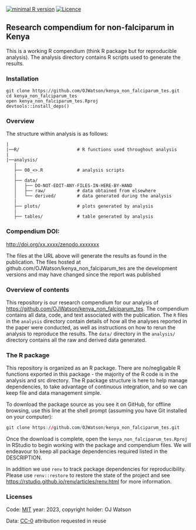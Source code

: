
<!-- README.md is generated from README.Rmd. Please edit that file -->

[![minimal R
version](https://img.shields.io/badge/R%3E%3D-4.2.2-brightgreen.svg)](https://cran.r-project.org/)
[![Licence](https://img.shields.io/github/license/mashape/apistatus.svg)](http://choosealicense.com/licenses/mit/)

## Research compendium for non-falciparum in Kenya

This is a working R compendium (think R package but for reproducible
analysis). The analysis directory contains R scripts used to generate
the results.

### Installation

    git clone https://github.com/OJWatson/kenya_non_falciparum_tes.git
    cd kenya_non_falciparum_tes
    open kenya_non_falciparum_tes.Rproj
    devtools::install_deps()

### Overview

The structure within analysis is as follows:

    |
    |──R/                      # R functions used throughout analysis
    |
    |──analysis/
       |
       ├── 00_<>.R             # analysis scripts
       |
       ├── data/
       │   ├── DO-NOT-EDIT-ANY-FILES-IN-HERE-BY-HAND
       │   ├── raw/            # data obtained from elsewhere
       │   └── derived/        # data generated during the analysis
       |
       ├── plots/              # plots generated by analysis
       |
       ├── tables/             # table generated by analysis

### Compendium DOI:

<http://doi.org/xx.xxxx/zenodo.xxxxxxx>

The files at the URL above will generate the results as found in the
publication. The files hosted at
github.com/OJWatson/kenya_non_falciparum_tes are the development
versions and may have changed since the report was published

### Overview of contents

This repository is our research compendium for our analysis of
<https://github.com/OJWatson/kenya_non_falciparum_tes>. The compendium
contains all data, code, and text associated with the publication. The
`R` files in the `analysis` directory contain details of how all the
analyses reported in the paper were conducted, as well as instructions
on how to rerun the analysis to reproduce the results. The `data/`
directory in the `analysis/` directory contains all the raw and derived
data generated.

### The R package

This repository is organized as an R package. There are no/negligable R
functions exported in this package - the majority of the R code is in
the analysis and src directory. The R package structure is here to help
manage dependencies, to take advantage of continuous integration, and so
we can keep file and data management simple.

To download the package source as you see it on GitHub, for offline
browsing, use this line at the shell prompt (assuming you have Git
installed on your computer):

``` r
git clone https://github.com/OJWatson/kenya_non_falciparum_tes.git
```

Once the download is complete, open the `kenya_non_falciparum_tes.Rproj`
in RStudio to begin working with the package and compendium files. We
will endeavour to keep all package dependencies required listed in the
DESCRIPTION.

In addition we use `renv` to track package dependencies for
reproducibility. Please use `renv::restore` to restore the state of the
project and see <https://rstudio.github.io/renv/articles/renv.html> for
more information.

### Licenses

Code: [MIT](http://opensource.org/licenses/MIT) year: 2023, copyright
holder: OJ Watson

Data: [CC-0](http://creativecommons.org/publicdomain/zero/1.0/)
attribution requested in reuse
